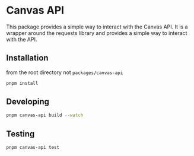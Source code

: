 # Canvas API

This package provides a simple way to interact with the Canvas API. It is a wrapper around the requests library and provides a simple way to interact with the API.

## Installation

from the root directory not `packages/canvas-api`

```bash
pnpm install
```

## Developing

```bash
pnpm canvas-api build --watch
```

## Testing

```bash
pnpm canvas-api test
```
